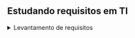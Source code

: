 ## Estudando requisitos em TI 

<details>
<summary>Levantamento de requisitos</summary>

Os requisitos são classificados em: 

Requisitos funcionais (funcionalidades): O que deve ser feito, como quer que o aplicativo se comporte 

Requisitos não funcionais (características do sistema): Como deve ser feito, questões relacionadas a capacidade de processamento do sistema

Como levantar os requisitos do cliente ? 

1. Elaborar roteiro antes da entrevista 
Qual o principal objetivo do sistema a ser desenvolvido? 
Quais os principais problemas que enfrentam atualmente sem um sistema de operação? 
Quais informações devem ser armazenadas no cadastro de histórico? 
Gostaria de acrescentar algo a mais?

Obs.: Fazer a entrevista com mais de uma pessoa 

Obs.: Uma outra técnica para levantamento de requisitos além de entrevistas, é fazer brainstorm

https://www.alura.com.br/artigos/5-tecnicas-para-otimizar-processo-brainstorming

<details>

<details>
<summary>Escrita de requisitos</summary>

É importante que o requisito seja: necessário, verificável, atingível e claro

requisito essencial: deve ser contemplado

requisito importante: pode entrar em um segundo momento, porém se não implementar, traz prejuízo 

requisito desejável: que se não for implementado, não traz prejuízos

Você agrupa ou por funcionalidade ou prioridade.
Se escolhido a priorização, é importante verificar se o requisito precisa ter algum outro desenvolvido anteriormente e também se 
a necessidade do cliente para a utilização deste requisito.
